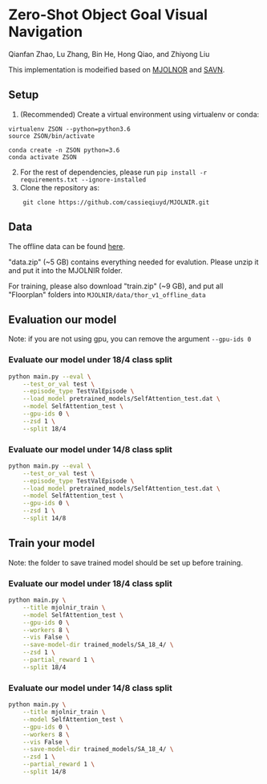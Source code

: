 # Zero-Shot Object Goal Visual Navigation

Qianfan Zhao, Lu Zhang, Bin He, Hong Qiao, and Zhiyong Liu

This implementation is modeified based on [MJOLNOR](https://github.com/cassieqiuyd/MJOLNIR) and [SAVN](https://github.com/allenai/savn).

## Setup

1. (Recommended) Create a virtual environment using virtualenv or conda:
```
virtualenv ZSON --python=python3.6
source ZSON/bin/activate
``` 
```
conda create -n ZSON python=3.6
conda activate ZSON
```

2. For the rest of dependencies, please run `pip install -r requirements.txt --ignore-installed`
3. Clone the repository as:
```
    git clone https://github.com/cassieqiuyd/MJOLNIR.git
```

## Data

The offline data can be found [here](https://drive.google.com/drive/folders/1i6V_t6TqaTpUdUFpOJT3y3KraJjak-sa?usp=sharing).

"data.zip" (~5 GB) contains everything needed for evalution. Please unzip it and put it into the MJOLNIR folder.

For training, please also download "train.zip" (~9 GB), and put all "Floorplan" folders into `MJOLNIR/data/thor_v1_offline_data`

## Evaluation our model

Note: if you are not using gpu, you can remove the argument `--gpu-ids 0`

### Evaluate our model under 18/4 class split

```bash
python main.py --eval \
    --test_or_val test \
    --episode_type TestValEpisode \
    --load_model pretrained_models/SelfAttention_test.dat \
    --model SelfAttention_test \
    --gpu-ids 0 \
    --zsd 1 \
    --split 18/4
```

### Evaluate our model under 14/8 class split

```bash
python main.py --eval \
    --test_or_val test \
    --episode_type TestValEpisode \
    --load_model pretrained_models/SelfAttention_test.dat \
    --model SelfAttention_test \
    --gpu-ids 0 \
    --zsd 1 \
    --split 14/8
```

## Train your model

Note: the folder to save trained model should be set up before training.

### Evaluate our model under 18/4 class split

```bash
python main.py \
    --title mjolnir_train \
    --model SelfAttention_test \
    --gpu-ids 0 \
    --workers 8 \
    --vis False \
    --save-model-dir trained_models/SA_18_4/ \
    --zsd 1 \
    --partial_reward 1 \
    --split 18/4
```

### Evaluate our model under 14/8 class split

```bash
python main.py \
    --title mjolnir_train \
    --model SelfAttention_test \
    --gpu-ids 0 \
    --workers 8 \
    --vis False \
    --save-model-dir trained_models/SA_18_4/ \
    --zsd 1 \
    --partial_reward 1 \
    --split 14/8
```
